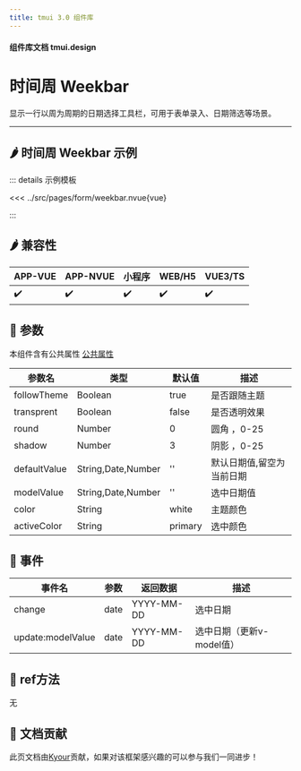 ```yaml
---
title: tmui 3.0 组件库
---
```


<script setup>
import webview from '../components/mobileWebview.vue'
</script>

#### 组件库文档 tmui.design

# 时间周 Weekbar
显示一行以周为周期的日期选择工具栏，可用于表单录入、日期筛选等场景。

---

## :hot_pepper: 时间周 Weekbar 示例

<webview url="https://tmui.design/h5/#/pages/form/weekbar"></webview>

::: details 示例模板

<<< ../src/pages/form/weekbar.nvue{vue}

:::

## :hot_pepper: 兼容性

| APP-VUE            | APP-NVUE           | 小程序                | WEB/H5             | VUE3/TS            |
|--------------------|--------------------|--------------------|--------------------|--------------------|
| :heavy_check_mark: | :heavy_check_mark: | :heavy_check_mark: | :heavy_check_mark: | :heavy_check_mark: |

## :seedling: 参数
本组件含有公共属性 [公共属性](/doc/spec/组件公共样式.md)

| 参数名          | 类型                 | 默认值     | 描述            |
|--------------|--------------------|---------|---------------|
| followTheme  | Boolean            | true    | 是否跟随主题        |
| transprent   | Boolean            | false   | 是否透明效果        |
| round        | Number             | 0       | 圆角 ，0-25         |
| shadow       | Number             | 3       | 阴影 ，0-25         |
| defaultValue | String,Date,Number | ''      | 默认日期值,留空为当前日期 |
| modelValue   | String,Date,Number | ''      | 选中日期值         |
| color        | String             | white   | 主题颜色          |
| activeColor  | String             | primary | 选中颜色          |

## :rose: 事件
| 事件名               | 参数   | 返回数据       | 描述               |
|-------------------|------|------------|------------------|
| change            | date | YYYY-MM-DD | 选中日期             |
| update:modelValue | date | YYYY-MM-DD | 选中日期（更新v-model值） |

## :green_salad: ref方法
无

## :couplekiss: 文档贡献
此页文档由[Kyour](https://github.com/kyour-cn)贡献，如果对该框架感兴趣的可以参与我们一同进步！
